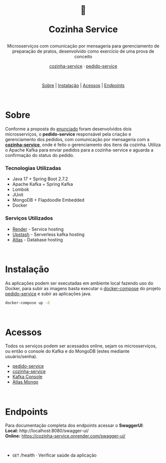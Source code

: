 <h1 align="center">
  🧂<p>Cozinha Service</p>
</h1>
<p align="center">
  Microsserviços com comunicação por mensageria para gerenciamento de preparação de pratos, desenvolvido como exercício de uma prova de conceito
</p>
<p align="center">
  <a href="https://github.com/Flavia-Rasquinha/cozinha-service">cozinha-service</a> · <a href="https://github.com/Flavia-Rasquinha/pedido-service">pedido-service</a>
</p>
<br>
<p align="center">
  <a href="#sobre">Sobre</a> |
  <a href="#instalação">Instalação</a> |
  <a href="#acessos">Acessos</a> |
  <a href="#endpoints">Endpoints</a>
</p>

<br>

# Sobre

Conforme a proposta do [enunciado](/STATEMENT.md) foram desenvolvidos dois microsserviços, o **pedido-service** responsável pela criação e gerenciamento dos pedidos, com comunicação por mensageria com a **[cozinha-service](https://github.com/Flavia-Rasquinha/cozinha-service)**, onde é feito o gerenciamento dos itens da cozinha. Utiliza o Apache Kafka para enviar pedidos para a cozinha-service e aguarda a confirmação do status do pedido.

### Tecnologias Utilizadas
- Java 17 + Spring Boot 2.7.2
- Apache Kafka + Spring Kafka
- Lombok
- JUnit
- MongoDB + Flapdoodle Embedded
- Docker

### Serviços Utilizados
- [Render](https://render.com/) - Service hosting
- [Upstash](https://upstash.com/) - Serverless kafka hosting
- [Atlas](https://www.mongodb.com/atlas/database) - Database hosting 

<br>

# Instalação
As aplicações podem ser executadas em ambiente local fazendo uso do Docker, para subir as imagens basta executar o [docker-compose](referenciar) do projeto [pedido-service](https://github.com/Flavia-Rasquinha/pedido-service) e subir as aplicações java.

```bash
docker-compose up -d
```
<br>

# Acessos
Todos os serviços podem ser acessados online, sejam os microsserviços, ou então o console do Kafka e do MongoDB (estes mediante usuário/senha).
- [pedido-service](https://pedido-service.onrender.com)
- [cozinha-service](https://cozinha-service.onrender.com)
- [Kafka Console](https://console.upstash.com/kafka/37e3fc6c-191d-4ca3-ad46-fdba4fd44dd8/03268c8b-a670-4010-94d7-67b4c2a936e1)
- [Atlas Mongo](https://cloud.mongodb.com/v2/65d3e1126f8bb92563f4e1c5#/clusters)

<br>

# Endpoints
Para documentação completa dos endpoints acessar o **SwaggerUI**:<br>
**Local:** http://localhost:8080/swagger-ui/<br>
**Online:** https://cozinha-service.onrender.com/swagger-ui/<br>

<br>

- `GET` /health · Verificar saúde da aplicação